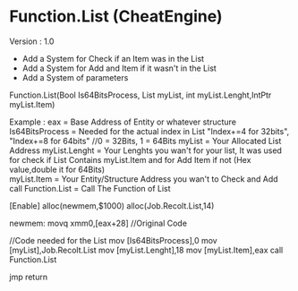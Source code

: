 # Function.List (CheatEngine)

Version : 1.0
 - Add a System for Check if an Item was in the List
 - Add a System for Add and Item if it wasn't in the List
 - Add a System of parameters

Function.List(Bool Is64BitsProcess, List myList, int myList.Lenght,IntPtr myList.Item)

Example : 
  eax = Base Address of Entity or whatever structure
  Is64BitsProcess = Needed for the actual index in List "Index+=4 for 32bits", "Index+=8 for 64bits" //0 = 32Bits, 1 = 64Bits
  myList = Your Allocated List Address 
  myList.Lenght = Your Lenghts you wan't for your list, It was used for check if List Contains myList.Item and for Add Item if not (Hex value,double it for 64Bits)  
  myList.Item = Your Entity/Structure Address you wan't to Check and Add
  call Function.List = Call The Function of List

  [Enable]
  alloc(newmem,$1000)
  alloc(Job.Recolt.List,14)
  
  newmem: 
  movq xmm0,[eax+28] //Original Code

  //Code needed for the List
  mov [Is64BitsProcess],0
  mov [myList],Job.Recolt.List
  mov [myList.Lenght],18
  mov [myList.Item],eax
  call Function.List

  jmp return
